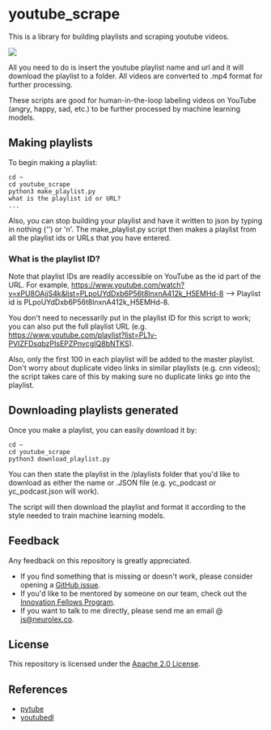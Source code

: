 # youtube_scrape
This is a library for building playlists and scraping youtube videos. 

![](https://media.giphy.com/media/tZ0J66Y9fOzG8/giphy.gif)

All you need to do is insert the youtube playlist name and url and it will download the playlist to a folder. All videos are converted to .mp4 format for further processing.

These scripts are good for human-in-the-loop labeling videos on YouTube (angry, happy, sad, etc.) to be further processed by machine learning models.

## Making playlists

To begin making a playlist:
    
    cd ~
    cd youtube_scrape 
    python3 make_playlist.py
    what is the playlist id or URL?
    ...

Also, you can stop building your playlist and have it written to json by typing in nothing ('') or 'n'. 
The make_playlist.py script then makes a playlist from all the playlist ids or URLs that you have entered.

### What is the playlist ID?
Note that playlist IDs are readily accessible on YouTube as the id part of the URL. For example, https://www.youtube.com/watch?v=xPU8OAjjS4k&list=PLpoUYdDxb6P56t8lnxnA412k_H5EMHd-8 --> Playlist id is PLpoUYdDxb6P56t8lnxnA412k_H5EMHd-8. 

You don't need to necessarily put in the playlist ID for this script to work; you can also put the full playlist URL (e.g. https://www.youtube.com/playlist?list=PL1v-PVIZFDsqbzPIsEPZPnvcgIQ8bNTKS). 

Also, only the first 100 in each playlist will be added to the master playlist. Don't worry about duplicate video links in similar playlists (e.g. cnn videos); the script takes care of this by making sure no duplicate links go into the playlist. 

## Downloading playlists generated 

Once you make a playlist, you can easily download it by:

    cd ~ 
    cd youtube_scrape
    python3 download_playlist.py 
    
You can then state the playlist in the /playlists folder that you'd like to download as either the name or .JSON file (e.g. 
yc_podcast or yc_podcast.json will work). 

The script will then download the playlist and format it according to the style needed to train machine learning models.

## Feedback
Any feedback on this repository is greatly appreciated. 
* If you find something that is missing or doesn't work, please consider opening a [GitHub issue](https://github.com/jim-schwoebel/youtube_scrape/issues).
* If you'd like to be mentored by someone on our team, check out the [Innovation Fellows Program](http://neurolex.ai/research).
* If you want to talk to me directly, please send me an email @ js@neurolex.co. 

## License
This repository is licensed under the [Apache 2.0 License](https://www.apache.org/licenses/LICENSE-2.0). 
 
 ## References
 * [pytube](https://github.com/nficano/pytube)
 * [youtubedl](https://rg3.github.io/youtube-dl/)
